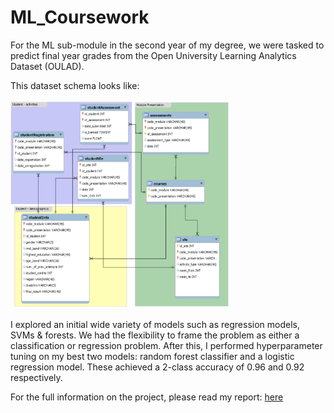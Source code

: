 # ML_Coursework

For the ML sub-module in the second year of my degree, we were tasked to predict final year grades from the Open University Learning Analytics Dataset (OULAD).

This dataset schema looks like:

<img src="./Saved_Figs/dataset.png" width="350px">

I explored an initial wide variety of models such as regression models, SVMs & forests. We had the flexibility to frame the problem as either a classification or regression problem.
After this, I performed hyperparameter tuning on my best two models: random forest classifier and a logistic regression model. These achieved a 2-class accuracy of 0.96 and 0.92 respectively. 


For the full information on the project, please read my report: [here](./tex/report.pdf)

